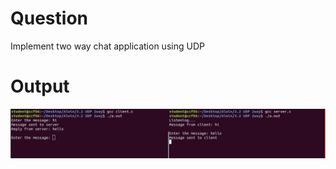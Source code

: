 # Question
Implement two way chat application using UDP

# Output
![udp output](https://github.com/noelmathen/College-Lab-Works/blob/main/S6%20CN%20(Computer%20Networks)/Cycle3%20-%20Socket%20Programming/Cycle3_2%20-%20Two%20way%20chat%20application%20using%20UDP/udp_output.png)
